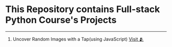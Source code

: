 # This Repository contains **Full-stack Python Course's Projects**

---

1. Uncover Random Images with a Tap(using JavaScript) [Visit 🫂](https://tom-onion.github.io/edex/js_prompt.html)
